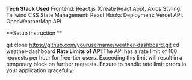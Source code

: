 **Tech Stack Used**
Frontend: React.js (Create React App), Axios
Styling: Tailwind CSS
State Management: React Hooks
Deployment: Vercel 
API: OpenWeatherMap API

**Setup instruction **

git clone https://github.com/yourusername/weather-dashboard.git
cd weather-dashboard
**Rate Limits of API** 
The API has a rate limit of 100 requests per hour for free-tier users. Exceeding this limit will result in a temporary block on further requests.
Ensure to handle rate limit errors in your application gracefully.

